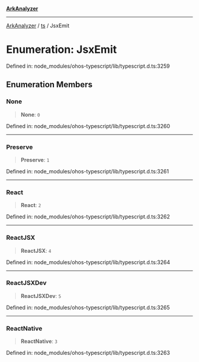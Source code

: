 [**ArkAnalyzer**](../../../../README.md)

***

[ArkAnalyzer](../../../../globals.md) / [ts](../README.md) / JsxEmit

# Enumeration: JsxEmit

Defined in: node\_modules/ohos-typescript/lib/typescript.d.ts:3259

## Enumeration Members

### None

> **None**: `0`

Defined in: node\_modules/ohos-typescript/lib/typescript.d.ts:3260

***

### Preserve

> **Preserve**: `1`

Defined in: node\_modules/ohos-typescript/lib/typescript.d.ts:3261

***

### React

> **React**: `2`

Defined in: node\_modules/ohos-typescript/lib/typescript.d.ts:3262

***

### ReactJSX

> **ReactJSX**: `4`

Defined in: node\_modules/ohos-typescript/lib/typescript.d.ts:3264

***

### ReactJSXDev

> **ReactJSXDev**: `5`

Defined in: node\_modules/ohos-typescript/lib/typescript.d.ts:3265

***

### ReactNative

> **ReactNative**: `3`

Defined in: node\_modules/ohos-typescript/lib/typescript.d.ts:3263
